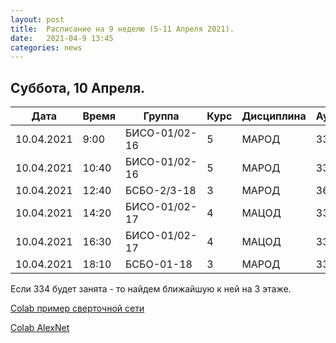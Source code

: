 ```yaml
---
layout: post
title:  Расписание на 9 неделю (5-11 Апреля 2021).
date:   2021-04-9 13:45
categories: news
---
```


## Суббота, 10 Апреля.

| Дата          | Время   | Группа        | Курс | Дисциплина  | Аудитория  |
| ------------- | ------- | ------------- | ---- | ----------- | ---------- |
|10.04.2021     | 9:00    |БИСО-01/02-16  |5     |МАРОД        |334         |
|10.04.2021     |10:40    |БИСО-01/02-16  |5     |МАРОД        |334         |
|10.04.2021     |12:40    |БСБО-2/3-18    |3     |МАРОД        |369         |
|10.04.2021     |14:20    |БИСО-01/02-17  |4     |МАЦОД        |334         |
|10.04.2021     |16:30    |БИСО-01/02-17  |4     |МАЦОД        |334         |
|10.04.2021     |18:10    |БСБО-01-18     |3     |МАРОД        |334         |

Если 334 будет занята - то найдем ближайшую к ней на 3 этаже.

[Colab пример сверточной сети](https://colab.research.google.com/drive/1U2YZoKJOHsbUKRT0_dqRryl8-5UjOzwj?usp=sharing)

[Colab AlexNet](https://colab.research.google.com/drive/1oLvru9q2KIDmJuNHr4ZmHDNhuUMInph1#scrollTo=qGWTulwa8ukp)
